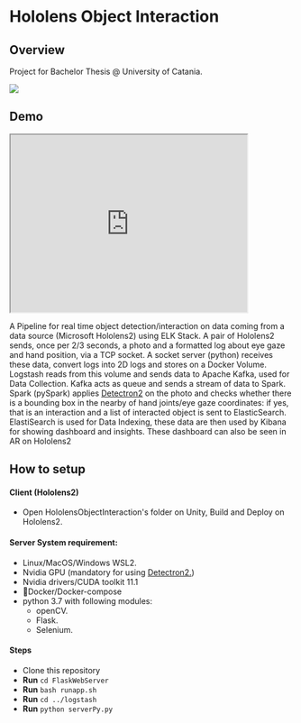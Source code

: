 <!--[![CodeFactor](https://www.codefactor.io/repository/https://github.com/marco-ardi/Hololens-Object-Interaction/badge)](https://www.codefactor.io/repository/https://github.com/marco-ardi/Hololens-Object-Interaction)
-->
# Hololens Object Interaction

## Overview
Project for Bachelor Thesis @ University of Catania.

![](https://user-images.githubusercontent.com/50525101/145630275-f66cb3f6-da47-4fd2-8ac3-27501d30881d.png)
<!--https://youtu.be/j4AEHTtAd_c -->
## Demo
<iframe width="420" height="315" src="https://youtu.be/Rb0ExsrmIPg">
</iframe>

A Pipeline for real time object detection/interaction on data coming from a data source (Microsoft Hololens2) using ELK Stack.
A pair of Hololens2 sends, once per 2/3 seconds, a photo and a formatted log about eye gaze and hand position, via a TCP socket.
A socket server (python) receives these data, convert logs into 2D logs and stores on a Docker Volume.
Logstash reads from this volume and sends data to Apache Kafka, used for Data Collection.
Kafka acts as queue and sends a stream of data to Spark.
Spark (pySpark) applies [Detectron2](https://github.com/facebookresearch/detectron2) on the photo and checks whether there is a bounding box in the nearby of hand joints/eye gaze coordinates: if yes, that is an interaction and a list of interacted object is sent to ElasticSearch.
ElastiSearch is used for Data Indexing, these data are then used by Kibana for showing dashboard and insights.
These dashboard can also be seen in AR on Hololens2

## How to setup 
#### Client (Hololens2)
- Open HololensObjectInteraction's folder on Unity, Build and Deploy on Hololens2.

#### Server System requirement:
- Linux/MacOS/Windows WSL2.
- Nvidia GPU (mandatory for using [Detectron2.](https://github.com/facebookresearch/detectron2))
- Nvidia drivers/CUDA toolkit 11.1
- 🐋Docker/Docker-compose
- python 3.7 with following modules:
  -  openCV.
  -  Flask.
  -  Selenium.

#### Steps
- Clone this repository
- **Run** `cd FlaskWebServer`
- **Run** `bash runapp.sh`
- **Run** `cd ../logstash`
- **Run** `python serverPy.py`

